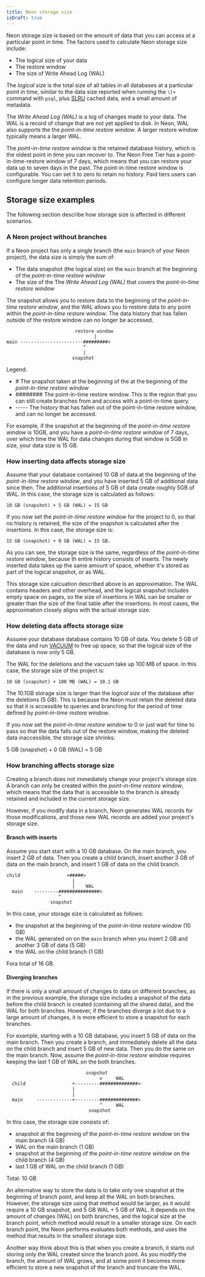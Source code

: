 ```yaml
---
title: Neon storage size
isDraft: true
---
```


Neon storage size is based on the amount of data that you can access at a particular point in time. The factors used to calculate Neon storage size include:

- The logical size of your data
- The restore window
- The size of Write Ahead Log (WAL)

The _logical size_ is the total size of all tables in all databases at a particular point in time, similar to the data size reported when running the `\l+` command with `psql`, plus [SLRU](tbd) cached data, and a small amount of metadata.

The _Write Ahead Log (WAL)_ is a log of changes made to your data. The WAL is a record of change that are not yet applied to disk. In Neon, WAL also supports the the _point-in-time restore window_. A larger restore window typically means a larger WAL.

The _point-in-time restore window_ is the retained database history, which is the oldest point in time you can recover to. The Neon Free Tier has a point-in-time-restore window of 7 days, which means that you can restore your data up to seven days in the past. The point-in-time restore window is configurable. You can set it to zero to retain no history. Paid tiers users can configure longer data retention periods.

## Storage size examples

The following section describe how storage size is affected in different scenarios.

### A Neon project without branches

If a Neon project has only a single branch (the `main` branch of your Neon project), the data size is simply the sum of:

- The data snapshot (the logical size) on the `main` branch at the beginning of the _point-in-time restore window_
- The size of the The _Write Ahead Log (WAL)_ that covers the _point-in-time restore window_

The snapshot allows you to restore data to the beginning of the _point-in-time restore window_, and the WAL allows you to restore data to any point within the _point-in-time restore window_. The data history that has fallen outside of the restore window can no longer be accessed.

```text
                         restore window
                                |  
main -----------------------#########>
                            ^
                            |
                        snapshot
```

Legend:

- \# The snapshot taken at the beginning of the at the beginning of the _point-in-time restore window_
- \######## The point-in-time restore window. This is the region that you can still create branches from and access with a point-in-time query.
- ----- The history that has fallen out of the point-in-time restore window, and can no
        longer be accessed.

For example, if the snapshot at the beginning of the _point-in-time restore window_ is 10GB, and you have a _point-in-time restore window_ of 7 days, over which time the WAL for data changes during that window is 5GB in size, your data size is 15 GB.

### How inserting data affects storage size

Assume that your database contained 10 GB of data at the beginning of the _point-in-time restore window_, and you have  inserted 5 GB of additional data since then. The additional insertions of 5 GB of data create roughly 5GB of WAL. In this case, the storage size is calculated as follows:

```text
10 GB (snapshot) + 5 GB (WAL) = 15 GB
```

If you now set the _point-in-time restore window_ for the project to 0, so that no history is retained, the size of the snapshot is calculated after the insertions. In this case, the storage size is:

```text
15 GB (snapshot) + 0 GB (WAL) = 15 GB.
```

As you can see, the storage size is the same, regardless of the _point-in-time restore window_, because th entire history consists of inserts. The newly inserted data takes up the same amount of space, whether it's stored as part of the logical snapshot, or as WAL.

<Admonition type="note">
This storage size calcuation described above is an approximation. The WAL contains headers and other overhead, and the logical snapshot includes empty space on pages, so the size of insertions in WAL can be smaller or greater than the size of the final table after the insertions. In most cases, the approximation closely aligns with the actual storage size.
</Admonition>

### How deleting data affects storage size

Assume your database database contains 10 GB of data. You delete 5 GB of the data and run [VACUUM](https://www.postgresql.org/docs/current/sql-vacuum.html) to free up space, so that the logical size of the database is now only 5 GB.

The WAL for the deletions and the vacuum take up 100 MB of space. In this case, the storage size of the project is:

```text
10 GB (snapshot) + 100 MB (WAL) = 10.1 GB
```

The 10.1GB storage size is larger than the _logical size_ of the database after the deletions (5 GB). This is because the Neon must retain the deleted data so that it is accessible to queries and branching for the period of time defined by _point-in-time restore window_.

If you now set the _point-in-time restore window_ to 0 or just wait for time to pass so that the data falls out of the restore window, making the deleted data inaccessible, the storage size shrinks:

5 GB (snapshot) + 0 GB (WAL) = 5 GB

### How branching affects storage size

Creating a branch does not immediately change your project's storage size. A branch can only be created within the _point-in-time restore window_, which means that the data that is accessible to the branch is already retained and included in the current storage size.

However, if you modify data in a branch, Neon generates WAL records for those modifications, and those new WAL records are added your project's storage size.

#### Branch with inserts

Assume you start start with a 10 GB database. On the main branch, you insert 2 GB of data. Then you create a child branch, insert another 3 GB of data on the main branch, and insert 1 GB of data on the child branch.

```text
child                 +#####>
                        |
                        |    WAL
  main    ---------###############>
                   ^
                snapshot

```

In this case, your storage size is calculated as follows:

- the snapshot at the beginning of the _point-in-time restore window_ (10 GB)
- the WAL generated on on the `main` branch when you insert 2 GB and another 3 GB of data (5 GB)
- the WAL on the child branch (1 GB)

Fora total of 16 GB.

#### Diverging branches

If there is only a small amount of changes to data on different branches, as in the previous example, the storage size includes a snapshot of the data before the child branch is created (containing all the shared data), and the WAL for both branches. However, if the branches diverge a lot due to a large amount of changes, it is more efficient to store a snapshot for each branches.

For example, starting with a 10 GB database, you insert 5 GB of data on the main branch. Then you create a branch, and immediately delete all the data on the child branch and insert 5 GB of new data. Then you do the same on the main branch. Now, assume the _point-in-time restore window_ requires keeping the last 1 GB of WAL on the both branches.

```text
                             snapshot
                                  v     WAL
  child                 +---------##############>
                        |
                        |
  main     -------------+---------##############>
                                  ^     WAL
                              snapshot

```

In this case, the storage size consists of:

- snapshot at the beginning of the _point-in-time restore window_ on the main branch (4 GB)
- WAL on the main branch (1 GB)
- snapshot at the beginning of the _point-in-time restore window_ on the child branch (4 GB)
- last 1 GB of WAL on the child branch (1 GB)

Total: 10 GB

An alternative way to store the data is to take only one snapshot at the beginning of branch point, and keep all the WAL on both branches. However, the storage size using that method would be larger, as it would require a 10 GB snapshot, and 5 GB WAL + 5 GB of WAL. It depends on the amount of changes (WAL) on both branches, and the logical size at the branch point, which method would result in a smaller storage size. On each branch point, the Neon performs evaluates both methods, and uses the method that results in the smallest storage size.

Another way think about this is that when you create a branch, it starts out storing only the WAL created since the branch point. As you modify the branch, the amount of WAL grows, and at some point it becomes more efficient to store a new snapshot of the branch and truncate the WAL.
